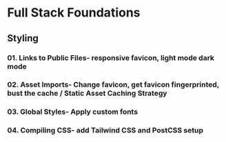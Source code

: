 # Full Stack Foundations
## Styling
### 01. Links to Public Files- responsive favicon, light mode dark mode
### 02. Asset Imports- Change favicon, get favicon fingerprinted, bust the cache / Static Asset Caching Strategy
### 03. Global Styles- Apply custom fonts
### 04. Compiling CSS- add Tailwind CSS and PostCSS setup
